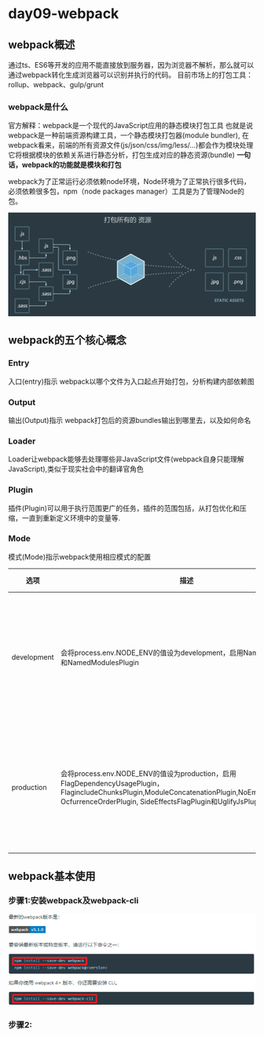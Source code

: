# day09-webpack

## webpack概述

  通过ts、ES6等开发的应用不能直接放到服务器，因为浏览器不解析，那么就可以通过webpack转化生成浏览器可以识别并执行的代码。
  目前市场上的打包工具：rollup、webpack、gulp/grunt

### webpack是什么

  官方解释：webpack是一个现代的JavaScript应用的静态模块打包工具
  也就是说 webpack是一种前端资源构建工具，一个静态模块打包器(module bundler),
  在webpack看来，前端的所有资源文件(js/json/css/img/less/...)都会作为模块处理
  它将根据模块的依赖关系进行静态分析，打包生成对应的静态资源(bundle)
  **一句话，webpack的功能就是模块和打包**

  webpack为了正常运行必须依赖node环境，Node环境为了正常执行很多代码，必须依赖很多包，npm（node packages manager）工具是为了管理Node的包。

![webpack视图](images/image-20201015143911283.png)

## webpack的五个核心概念

### Entry

  入口(entry)指示 webpack以哪个文件为入口起点开始打包，分析构建内部依赖图

### Output

  输出(Output)指示 webpack打包后的资源bundles输出到哪里去，以及如何命名

### Loader

  Loader让webpack能够去处理哪些非JavaScript文件(webpack自身只能理解JavaScript),类似于现实社会中的翻译官角色

### Plugin

  插件(Plugin)可以用于执行范围更广的任务，插件的范围包括，从打包优化和压缩，一直到重新定义环境中的变量等.

### Mode

  模式(Mode)指示webpack使用相应模式的配置

|  选项    | 描述 | 特点 |
| ---- | ---- | ---- |
| development | 会将process.env.NODE_ENV的值设为development，启用NamedChunksPlugin和NamedModulesPlugin | 能让代码本地调式运行的环境 |
| production | 会将process.env.NODE_ENV的值设为production，启用FlagDependencyUsagePlugin，FlagincludeChunksPlugin,ModuleConcatenationPlugin,NoEmitOnErrorsPlugin, OcfurrenceOrderPlugin, SideEffectsFlagPlugin和UglifyJsPlugin | 能让代码优化上线运行的环境 |

## webpack基本使用

### 步骤1:安装webpack及webpack-cli

![webpack视图](images/Snipaste_2020-10-15_17-18-36.png)

### 步骤2: 
